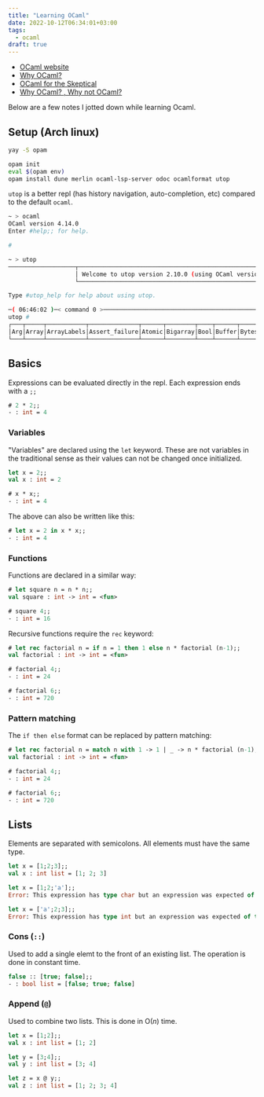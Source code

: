 ```yaml
---
title: "Learning OCaml"
date: 2022-10-12T06:34:01+03:00
tags:
  - ocaml
draft: true
---
```


- [OCaml website](https://ocaml.org/)
- [Why OCaml?](https://ocaml.org/about)
- [OCaml for the Skeptical](https://www2.lib.uchicago.edu/keith/ocaml-class/why.html)
- [Why OCaml? , Why not OCaml?](https://www.imsc.res.in/~rsidd/ocaml.html)

Below are a few notes I jotted down while learning Ocaml.

## Setup (Arch linux)

```sh
yay -S opam

opam init
eval $(opam env)
opam install dune merlin ocaml-lsp-server odoc ocamlformat utop
```

`utop` is a better repl (has history navigation, auto-completion, etc) compared to the default `ocaml`.

```sh
~ > ocaml
OCaml version 4.14.0
Enter #help;; for help.

#
```

```sh
~ > utop                                                                                           
───────────────────┬──────────────────────────────────────────────────────────────┬────────────────────
                   │ Welcome to utop version 2.10.0 (using OCaml version 4.14.0)! │                    
                   └──────────────────────────────────────────────────────────────┘                    

Type #utop_help for help about using utop.

─( 06:46:02 )─< command 0 >─────────────────────────────────────────────────────────────{ counter: 0 }─
utop # 
┌───┬─────┬───────────┬──────────────┬──────┬────────┬────┬──────┬─────┬───────────┬────────┬─────────┐
│Arg│Array│ArrayLabels│Assert_failure│Atomic│Bigarray│Bool│Buffer│Bytes│BytesLabels│Callback│Camlinter│
└───┴─────┴───────────┴──────────────┴──────┴────────┴────┴──────┴─────┴───────────┴────────┴─────────┘
```

## Basics

Expressions can be evaluated directly in the repl. Each expression ends with a `;;`

```ocaml
# 2 * 2;;
- : int = 4
```

### Variables

"Variables" are declared using the `let` keyword. These are not variables in the traditional sense as their values can not be changed once initialized.

```ocaml
let x = 2;;
val x : int = 2

# x * x;;
- : int = 4
```

The above can also be written like this:

```ocaml
# let x = 2 in x * x;;
- : int = 4
```

### Functions

Functions are declared in a similar way:

```ocaml
# let square n = n * n;;
val square : int -> int = <fun>

# square 4;;
- : int = 16
```

Recursive functions require the `rec` keyword:

```ocaml
# let rec factorial n = if n = 1 then 1 else n * factorial (n-1);;
val factorial : int -> int = <fun>

# factorial 4;;
- : int = 24

# factorial 6;;
- : int = 720
```

### Pattern matching

The `if then else` format can be replaced by pattern matching:

```ocaml
# let rec factorial n = match n with 1 -> 1 | _ -> n * factorial (n-1);;
val factorial : int -> int = <fun>

# factorial 4;;
- : int = 24

# factorial 6;;
- : int = 720
```

## Lists

Elements are separated with semicolons. All elements must have the same type.

```ocaml
let x = [1;2;3];;
val x : int list = [1; 2; 3]

let x = [1;2;'a'];;
Error: This expression has type char but an expression was expected of type int

let x = ['a';2;3];;
Error: This expression has type int but an expression was expected of type char
```

### Cons (`::`)

Used to add a single elemt to the front of an existing list. The operation is done in constant time.

```ocaml
false :: [true; false];;
- : bool list = [false; true; false]
```

### Append (`@`)

Used to combine two lists. This is done in O(_n_) time.

```ocaml
let x = [1;2];;
val x : int list = [1; 2]

let y = [3;4];;
val y : int list = [3; 4]

let z = x @ y;;
val z : int list = [1; 2; 3; 4]
```
